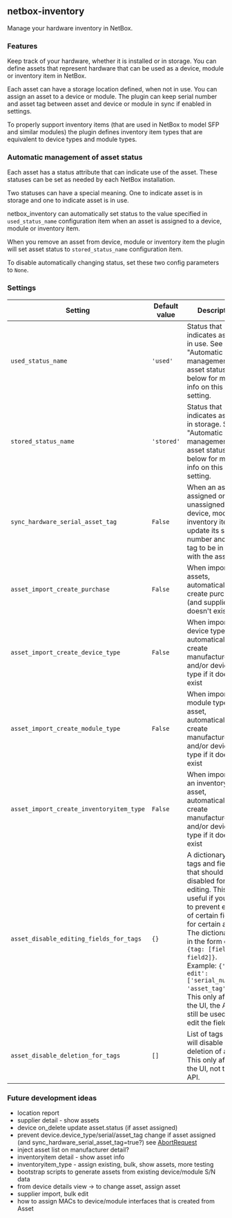 ## netbox-inventory

Manage your hardware inventory in NetBox.

### Features

Keep track of your hardware, whether it is installed or in storage. You can
define assets that represent hardware that can be used as a device, module or
inventory item in NetBox.

Each asset can have a storage location defined, when not in use. You can assign
an asset to a device or module. The plugin can keep serial number and asset tag
between asset and device or module in sync if enabled in settings.

To properly support inventory items (that are used in NetBox to model SFP and
similar modules) the plugin defines inventory item types that are equivalent to
device types and module types.


### Automatic management of asset status

Each asset has a status attribute that can indicate use of the asset. These
statuses can be set as needed by each NetBox installation. 

Two statuses can have a special meaning. One to indicate asset is in storage and one
to indicate asset is in use. 

netbox_inventory can automatically set status to the value specified in
`used_status_name` configuration item when an asset is assigned to a device, module
or inventory item.

When you remove an asset from device, module or inventory item the plugin will set
asset status to `stored_status_name` configuration item.

To disable automatically changing status, set these two config parameters to `None`.

### Settings

| Setting | Default value | Description |
|---------|---------------|-------------|
| `used_status_name` | `'used'`| Status that indicates asset is in use. See "Automatic management of asset status" below for more info on this setting.
| `stored_status_name` | `'stored'`| Status that indicates asset is in storage. See "Automatic management of asset status" below for more info on this setting.
| `sync_hardware_serial_asset_tag` | `False` | When an asset is assigned or unassigned to a device, module or inventory item, update its serial number and asset tag to be in sync with the asset? |
| `asset_import_create_purchase` | `False` | When importing assets, automatically create purchase (and supplier) if it doesn't exist |
| `asset_import_create_device_type` | `False` | When importing a device type asset, automatically create manufacturer and/or device type if it doesn't exist |
| `asset_import_create_module_type` | `False` | When importing a module type asset, automatically create manufacturer and/or device type if it doesn't exist |
| `asset_import_create_inventoryitem_type` | `False` | When importing an inventory type asset, automatically create manufacturer and/or device type if it doesn't exist |
| `asset_disable_editing_fields_for_tags` | `{}` | A dictionary of tags and fields that should be disabled for editing. This is useful if you want to prevent editing of certain fields for certain assets. The dictionary is in the form of `{tag: [field1, field2]}`. Example: `{'no-edit': ['serial_number', 'asset_tag']}`. This only affects the UI, the API can still be used to edit the fields. |
| `asset_disable_deletion_for_tags` | `[]` | List of tags that will disable deletion of assets. This only affects the UI, not the API. |


### Future development ideas

- location report
- supplier detail - show assets
- device on_delete update asset.status (if asset assigned)
- prevent device.device_type/serial/asset_tag change if asset assigned (and sync_hardware_serial_asset_tag=true?) see [AbortRequest](https://github.com/netbox-community/netbox/issues/9075)
- inject asset list on manufacturer detail?
- inventoryitem detail - show asset info
- inventoryitem_type - assign existing, bulk, show assets, more testing
- bootstrap scripts to generate assets from existing device/module S/N data
- from device details view -> to change asset, assign asset
- supplier import, bulk edit
- how to assign MACs to device/module interfaces that is created from Asset
